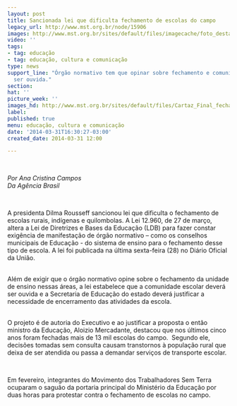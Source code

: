 ```yaml
---
layout: post
title: Sancionada lei que dificulta fechamento de escolas do campo
legacy_url: http://www.mst.org.br/node/15906
images: http://www.mst.org.br/sites/default/files/imagecache/foto_destaque/Cartaz_Final_fechar_escola.jpg
video: ''
tags:
- tag: educação
- tag: educação, cultura e comunicação
type: news
support_line: "Órgão normativo tem que opinar sobre fechamento e comunidade deverá
  ser ouvida."
section: 
hat: ''
picture_week: ''
images_hd: http://www.mst.org.br/sites/default/files/Cartaz_Final_fechar_escola.jpg
label: 
published: true
menu: educação, cultura e comunicação
date: '2014-03-31T16:30:27-03:00'
created_date: 2014-03-31 12:00

---
```

<p class="MsoNormal">&nbsp;</p><p class="MsoNormal"><em>Por Ana Cristina Campos<br>Da Agência Brasil</em></p><p class="MsoNormal"><o:p>&nbsp;</o:p></p><p class="MsoNormal">A presidenta Dilma Rousseff sancionou lei que dificulta o fechamento de escolas rurais, indígenas e quilombolas.&nbsp;A Lei 12.960, de 27 de março, altera a Lei de Diretrizes e Bases da Educação (LDB) para fazer constar exigência de manifestação de órgão normativo – como os conselhos municipais de Educação - do sistema de ensino para o fechamento desse tipo de escola. A lei foi publicada na última sexta-feira (28) no Diário Oficial da União.</p><p class="MsoNormal"><br>Além de exigir que o órgão normativo opine sobre o fechamento da unidade de ensino nessas áreas, a lei estabelece que a comunidade escolar deverá ser ouvida e a Secretaria de Educação do estado deverá justificar a necessidade de encerramento das atividades da escola.</p><p class="MsoNormal"><br>O projeto é de autoria do Executivo e ao justificar a proposta o então ministro da Educação, Aloizio Mercadante, destacou que nos últimos cinco anos foram fechadas mais de 13 mil escolas do campo.&nbsp; Segundo ele, decisões tomadas sem consulta causam transtornos à população rural que deixa de ser atendida ou passa a demandar serviços de transporte escolar.</p><p class="MsoNormal">&nbsp;</p><p class="MsoNormal">Em fevereiro, integrantes do Movimento dos Trabalhadores Sem Terra ocuparam o saguão da portaria principal do Ministério da Educação por duas horas para protestar contra o fechamento de escolas no campo.</p><p class="MsoNormal">&nbsp;</p>
